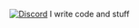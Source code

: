 [![Discord](https://discord.com/api/guilds/830198696204566607/widget.png)](https://dinty1.github.io/plugins-discord)
I write code and stuff
